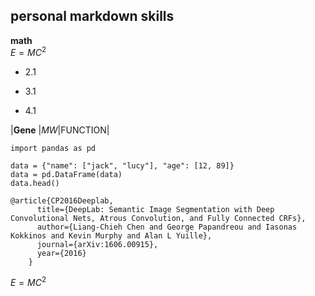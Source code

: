 ## personal markdown skills

**math**<br/>
$E = MC^2$


- 2.1
* 3.1
+ 4.1

|**Gene**  |_MW_|FUNCTION|


```doctest
import pandas as pd 

data = {"name": ["jack", "lucy"], "age": [12, 89]}
data = pd.DataFrame(data)
data.head()
``` 

[//]: # (index | name | age)

[//]: # (---- |------| ----)

[//]: # (0 | jack | 12)

[//]: # (1 | lucy | 89)


```
@article{CP2016Deeplab,
      title={DeepLab: Semantic Image Segmentation with Deep Convolutional Nets, Atrous Convolution, and Fully Connected CRFs},
      author={Liang-Chieh Chen and George Papandreou and Iasonas Kokkinos and Kevin Murphy and Alan L Yuille},
      journal={arXiv:1606.00915},
      year={2016}
    }
```

$E=MC^2$
